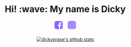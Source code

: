 <h1 align='center'> Hi! :wave: My name is Dicky </h1>
<p align='center'>
   <a href="https://www.facebook.com/dicky.prasetyo.endrianto"><img height="30" src="https://github.com/dickyprase/dickyprase/blob/main/images/fb_purp.png?raw=true"></a>&nbsp;&nbsp;
   <a href="https://instagram.com/dickypras_e"><img height="30" src="https://github.com/dickyprase/dickyprase/blob/main/images/ig_purp.png?raw=true"></a>
   <br/><br/>
   <a href="https://github.com/dickyprase/">
   <img align="center" src="https://github-readme-stats.vercel.app/api/top-langs/?username=dickyprase&layout=compact&icon_color=fff&title_color=fff&text_color=fff&bg_color=a60dde" alt="dickyprase's github stats"/>
   </a><br/>
   </a>
</p>
